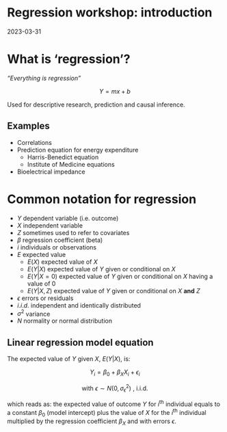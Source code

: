 Regression workshop: introduction
================
2023-03-31

# What is ‘regression’?

*“Everything is regression”*

$$Y=mx+b$$

Used for descriptive research, prediction and causal inference.

## Examples

- Correlations
- Prediction equation for energy expenditure
  - Harris-Benedict equation
  - Institute of Medicine equations
- Bioelectrical impedance

# Common notation for regression

- $Y$ dependent variable (i.e. outcome)
- $X$ independent variable
- $Z$ sometimes used to refer to covariates
- $\beta$ regression coefficient (beta)
- $i$ individuals or observations
- $E$ expected value
  - $E(X)$ expected value of $X$
  - $E(Y|X)$ expected value of $Y$ given or conditional on $X$
  - $E(Y|X=0)$ expected value of $Y$ given or conditional on $X$ having
    a value of $0$
  - $E(Y|X, Z)$ expected value of $Y$ given or conditional on $X$
    **and** $Z$
- $\epsilon$ errors or residuals
- $i.i.d.$ independent and identically distributed
- $\sigma^2$ variance
- $N$ normality or normal distribution

## Linear regression model equation

The expected value of $Y$ given $X$, $E(Y|X)$, is:

$$Y_i=\beta_0+\beta_XX_i+\epsilon_i$$

$$\text{with } \epsilon \sim N(0,\sigma_{\epsilon}^{2}) \text{ , i.i.d.}$$

which reads as: the expected value of outcome $Y$ for $i$<sup>th</sup>
individual equals to a constant $\beta_0$ (model intercept) plus the
value of $X$ for the $i$<sup>th</sup> individual multiplied by the
regression coefficient $\beta_X$ and with errors $\epsilon$.
